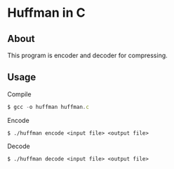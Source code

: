 # Huffman in C

## About 

This program is encoder and decoder for compressing.

## Usage 

Compile

``````````````````````````````````````````````````````````````````````````````````typescript
$ gcc -o huffman huffman.c
``````````````````````````````````````````````````````````````````````````````````

Encode 

```
$ ./huffman encode <input file> <output file>
```

Decode

```
$ ./huffman decode <input file> <output file>
```

